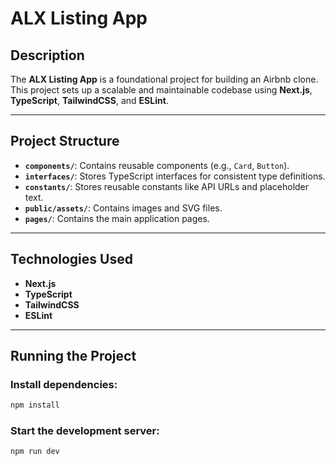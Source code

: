 # ALX Listing App

## Description
The **ALX Listing App** is a foundational project for building an Airbnb clone. This project sets up a scalable and maintainable codebase using **Next.js**, **TypeScript**, **TailwindCSS**, and **ESLint**.

---

## Project Structure
- **`components/`**: Contains reusable components (e.g., `Card`, `Button`).
- **`interfaces/`**: Stores TypeScript interfaces for consistent type definitions.
- **`constants/`**: Stores reusable constants like API URLs and placeholder text.
- **`public/assets/`**: Contains images and SVG files.
- **`pages/`**: Contains the main application pages.

---

## Technologies Used
- **Next.js**
- **TypeScript**
- **TailwindCSS**
- **ESLint**

---

## Running the Project
### Install dependencies:
```bash
npm install
```

###  Start the development server:

```bash
npm run dev
```